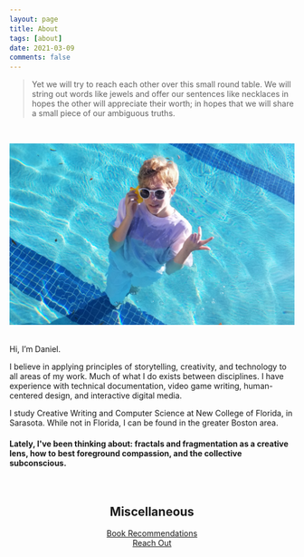 ```yaml
---
layout: page
title: About
tags: [about]
date: 2021-03-09
comments: false
---
```

    
> Yet we will try to reach each other over this small round table. We will string out words like jewels and offer our sentences like necklaces in hopes the other will appreciate their worth; in hopes that we will share a small piece of our ambiguous truths.
<br>
<p class="aligncenter">
<img src="/assets/phone cropped.jpg" alt = "Photo of Daniel" style="width:600px;">
</p>
<br>
Hi, I’m Daniel.

I believe in applying principles of storytelling, creativity, and technology to all areas of my work. Much of what I do exists between disciplines. I have experience with technical documentation, video game writing, human-centered design, and interactive digital media.

I study Creative Writing and Computer Science at New College of Florida, in Sarasota. While not in Florida, I can be found in the greater Boston area.
<br>
<h4>Lately, I've been thinking about: fractals and fragmentation as a creative lens, how to best foreground compassion, and the collective subconscious.</h4>
<br>
<h2><center>Miscellaneous</center></h2>  
  
<center><a href="https://ddykiel.github.io/book-recs/">Book Recommendations</a></center>
<center><a href="https://ddykiel.github.io/reach-out/">Reach Out</a></center>
